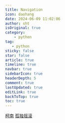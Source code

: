 ```yaml
---
title: Navigation
icon: daohang
date: 2024-06-09 11:02:06
author: sht
isOriginal: true
category: 
    - python
tag:
   - python
sticky: false
star: false
article: true
timeline: true
navbar: true
sidebarIcon: true
headerDepth: 5
comment: true
lastUpdated: true
editLink: true
backToTop: true
toc: true
---
```


[柯南](https://bloggersht.com.cn/anime/kenan.html)
[孤独摇滚](https://bloggersht.com.cn/anime/bochi_the_rock.html)